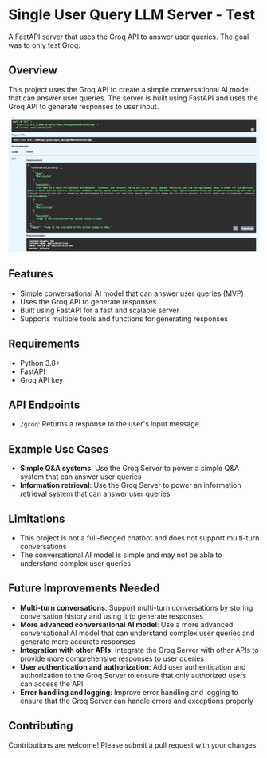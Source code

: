 # Single User Query LLM Server - Test

A FastAPI server that uses the Groq API to answer user queries.
The goal was to only test Groq.

## Overview

This project uses the Groq API to create a simple conversational AI model that can answer user queries. The server is built using FastAPI and uses the Groq API to generate responses to user input.


![alt text](image.png)


## Features

* Simple conversational AI model that can answer user queries (MVP)
* Uses the Groq API to generate responses
* Built using FastAPI for a fast and scalable server
* Supports multiple tools and functions for generating responses

## Requirements

* Python 3.8+
* FastAPI
* Groq API key

## API Endpoints

* `/groq`: Returns a response to the user's input message

## Example Use Cases

* **Simple Q&A systems**: Use the Groq Server to power a simple Q&A system that can answer user queries
* **Information retrieval**: Use the Groq Server to power an information retrieval system that can answer user queries

## Limitations

* This project is not a full-fledged chatbot and does not support multi-turn conversations
* The conversational AI model is simple and may not be able to understand complex user queries

## Future Improvements Needed

* **Multi-turn conversations**: Support multi-turn conversations by storing conversation history and using it to generate responses
* **More advanced conversational AI model**: Use a more advanced conversational AI model that can understand complex user queries and generate more accurate responses
* **Integration with other APIs**: Integrate the Groq Server with other APIs to provide more comprehensive responses to user queries
* **User authentication and authorization**: Add user authentication and authorization to the Groq Server to ensure that only authorized users can access the API
* **Error handling and logging**: Improve error handling and logging to ensure that the Groq Server can handle errors and exceptions properly

## Contributing

Contributions are welcome! Please submit a pull request with your changes.


